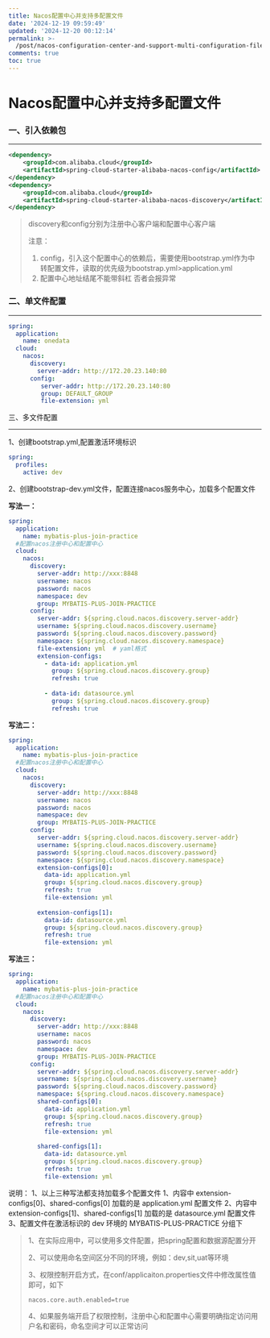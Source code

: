 ```yaml
---
title: Nacos配置中心并支持多配置文件
date: '2024-12-19 09:59:49'
updated: '2024-12-20 00:12:14'
permalink: >-
  /post/nacos-configuration-center-and-support-multi-configuration-files-zi2mmf.html
comments: true
toc: true
---
```


# Nacos配置中心并支持多配置文件

### 一、引入依赖包

---

```xml
<dependency>
    <groupId>com.alibaba.cloud</groupId>
    <artifactId>spring-cloud-starter-alibaba-nacos-config</artifactId>
</dependency>
<dependency>
    <groupId>com.alibaba.cloud</groupId>
    <artifactId>spring-cloud-starter-alibaba-nacos-discovery</artifactId>
</dependency>
```

> discovery和config分别为注册中心客户端和配置中心客户端
>
> 注意：
>
> 1. config，引入这个配置中心的依赖后，需要使用bootstrap.yml作为中转配置文件，读取的优先级为bootstrap.yml>application.yml
> 2. 配置中心地址结尾不能带斜杠 否者会报异常

### 二、单文件配置

---

```yml
spring:
  application:
    name: onedata
  cloud:
    nacos:
      discovery:
        server-addr: http://172.20.23.140:80
      config:
         server-addr: http://172.20.23.140:80
         group: DEFAULT_GROUP
         file-extension: yml
```

三、多文件配置

---

1、创建bootstrap.yml,配置激活环境标识

```yml
spring:
  profiles:
    active: dev
```

2、创建bootstrap-dev.yml文件，配置连接nacos服务中心，加载多个配置文件

**写法一：**

```yml
spring:
  application:
    name: mybatis-plus-join-practice
  #配置nacos注册中心和配置中心
  cloud:
    nacos:
      discovery:
        server-addr: http://xxx:8848
        username: nacos
        password: nacos
        namespace: dev
        group: MYBATIS-PLUS-JOIN-PRACTICE
      config:
        server-addr: ${spring.cloud.nacos.discovery.server-addr}
        username: ${spring.cloud.nacos.discovery.username}
        password: ${spring.cloud.nacos.discovery.password}
        namespace: ${spring.cloud.nacos.discovery.namespace}
        file-extension: yml  # yaml格式
        extension-configs:
          - data-id: application.yml
            group: ${spring.cloud.nacos.discovery.group}
            refresh: true
 
          - data-id: datasource.yml
            group: ${spring.cloud.nacos.discovery.group}
            refresh: true
```

**写法二：**

```yaml
spring:
  application:
    name: mybatis-plus-join-practice
  #配置nacos注册中心和配置中心
  cloud:
    nacos:
      discovery:
        server-addr: http://xxx:8848
        username: nacos
        password: nacos
        namespace: dev
        group: MYBATIS-PLUS-JOIN-PRACTICE
      config:
        server-addr: ${spring.cloud.nacos.discovery.server-addr}
        username: ${spring.cloud.nacos.discovery.username}
        password: ${spring.cloud.nacos.discovery.password}
        namespace: ${spring.cloud.nacos.discovery.namespace}
        extension-configs[0]:
          data-id: application.yml
          group: ${spring.cloud.nacos.discovery.group}
          refresh: true
          file-extension: yml
 
        extension-configs[1]:
          data-id: datasource.yml
          group: ${spring.cloud.nacos.discovery.group}
          refresh: true
          file-extension: yml
```

**写法三：**

```yaml
spring:
  application:
    name: mybatis-plus-join-practice
  #配置nacos注册中心和配置中心
  cloud:
    nacos:
      discovery:
        server-addr: http://xxx:8848
        username: nacos
        password: nacos
        namespace: dev
        group: MYBATIS-PLUS-JOIN-PRACTICE
      config:
        server-addr: ${spring.cloud.nacos.discovery.server-addr}
        username: ${spring.cloud.nacos.discovery.username}
        password: ${spring.cloud.nacos.discovery.password}
        namespace: ${spring.cloud.nacos.discovery.namespace}
        shared-configs[0]:
          data-id: application.yml
          group: ${spring.cloud.nacos.discovery.group}
          refresh: true
          file-extension: yml
 
        shared-configs[1]:
          data-id: datasource.yml
          group: ${spring.cloud.nacos.discovery.group}
          refresh: true
          file-extension: yml
```

说明： 1、以上三种写法都支持加载多个配置文件 1、内容中 extension-configs\[0\]、shared-configs\[0\] 加载的是 application.yml 配置文件 2、内容中 extension-configs\[1\]、shared-configs\[1\] 加载的是 datasource.yml 配置文件 3、配置文件在激活标识的 dev 环境的 MYBATIS-PLUS-PRACTICE 分组下

> 1、在实际应用中，可以使用多文件配置，把spring配置和数据源配置分开
>
> 2、可以使用命名空间区分不同的环境，例如：dev,sit,uat等环境
>
> 3、权限控制开启方式，在conf/applicaiton.properties文件中修改属性值即可，如下
>
> `nacos.core.auth.enabled=true`
>
> 4、如果服务端开启了权限控制，注册中心和配置中心需要明确指定访问用户名和密码，命名空间才可以正常访问
